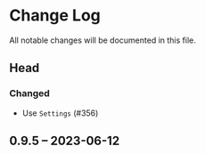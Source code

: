 # Change Log

All notable changes will be documented in this file.

## Head

### Changed

* Use `Settings` (#356)

## 0.9.5 &ndash; 2023-06-12

